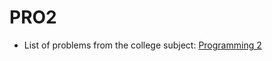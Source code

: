 # PRO2
- List of problems from the college subject: [Programming 2](https://www.fib.upc.edu/en/studies/bachelors-degrees/bachelor-degree-informatics-engineering/curriculum/syllabus/PRO2)
